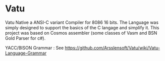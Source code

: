 # Vatu
Vatu Native a ANSI-C variant Compiler for 8086 16 bits.
The Language was simply designed to support the basics of the C langage and simplify it.
This project was based on Cosmos assembler (some classes of Vasm and BSN Gold Parser for c#).

YACC/BISON Grammar :
  See https://github.com/Arsslensoft/Vatu/wiki/Vatu-Language-Grammar
